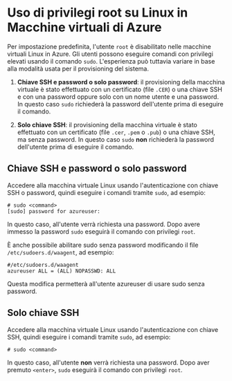 <properties 
	pageTitle="Usare i privilegi root in macchine virtuali Linux | Microsoft Azure" 
	description="Informazioni su come usare i privilegi root in una macchina virtuale Linux in Azure." 
	services="virtual-machines" 
	documentationCenter="" 
	authors="szarkos" 
	manager="timlt" 
	editor=""
	tags="azure-service-management,azure-resource-manager" />

<tags 
	ms.service="virtual-machines" 
	ms.workload="infrastructure-services" 
	ms.tgt_pltfrm="vm-linux" 
	ms.devlang="na" 
	ms.topic="article" 
	ms.date="07/29/2015" 
	ms.author="szark"/>


# Uso di privilegi root su Linux in Macchine virtuali di Azure

Per impostazione predefinita, l'utente `root` è disabilitato nelle macchine virtuali Linux in Azure. Gli utenti possono eseguire comandi con privilegi elevati usando il comando `sudo`. L'esperienza può tuttavia variare in base alla modalità usata per il provisioning del sistema.

1. **Chiave SSH e password o solo password**: il provisioning della macchina virtuale è stato effettuato con un certificato (file `.CER`) o una chiave SSH e con una password oppure solo con un nome utente e una password. In questo caso `sudo` richiederà la password dell'utente prima di eseguire il comando.

2. **Solo chiave SSH**: il provisioning della macchina virtuale è stato effettuato con un certificato (file `.cer`, `.pem` o `.pub`) o una chiave SSH, ma senza password. In questo caso `sudo` **non** richiederà la password dell'utente prima di eseguire il comando.


## Chiave SSH e password o solo password

Accedere alla macchina virtuale Linux usando l'autenticazione con chiave SSH o password, quindi eseguire i comandi tramite `sudo`, ad esempio:

	# sudo <command>
	[sudo] password for azureuser:

In questo caso, all'utente verrà richiesta una password. Dopo avere immesso la password `sudo` eseguirà il comando con privilegi `root`.

È anche possibile abilitare sudo senza password modificando il file `/etc/sudoers.d/waagent`, ad esempio:

	#/etc/sudoers.d/waagent
	azureuser ALL = (ALL) NOPASSWD: ALL

Questa modifica permetterà all'utente azureuser di usare sudo senza password.

## Solo chiave SSH

Accedere alla macchina virtuale Linux usando l'autenticazione con chiave SSH, quindi eseguire i comandi tramite `sudo`, ad esempio:

	# sudo <command>

In questo caso, all'utente **non** verrà richiesta una password. Dopo aver premuto `<enter>`, `sudo` eseguirà il comando con privilegi `root`.

 

<!---HONumber=Sept15_HO4-->